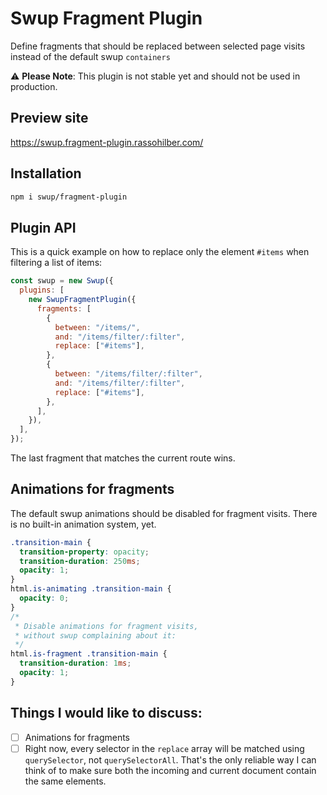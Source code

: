 # Swup Fragment Plugin

Define fragments that should be replaced between selected page visits instead of the default swup `containers`

⚠️ **Please Note**: This plugin is not stable yet and should not be used in production.

## Preview site

https://swup.fragment-plugin.rassohilber.com/

## Installation

```bash
npm i swup/fragment-plugin
```

## Plugin API

This is a quick example on how to replace only the element `#items` when filtering a list of items:

```js
const swup = new Swup({
  plugins: [
    new SwupFragmentPlugin({
      fragments: [
        {
          between: "/items/",
          and: "/items/filter/:filter",
          replace: ["#items"],
        },
        {
          between: "/items/filter/:filter",
          and: "/items/filter/:filter",
          replace: ["#items"],
        },
      ],
    }),
  ],
});
```

The last fragment that matches the current route wins.

## Animations for fragments

The default swup animations should be disabled for fragment visits. There is no built-in animation system, yet.

```css
.transition-main {
  transition-property: opacity;
  transition-duration: 250ms;
  opacity: 1;
}
html.is-animating .transition-main {
  opacity: 0;
}
/*
 * Disable animations for fragment visits,
 * without swup complaining about it:
 */
html.is-fragment .transition-main {
  transition-duration: 1ms;
  opacity: 1;
}
```

## Things I would like to discuss:

- [ ] Animations for fragments
- [ ] Right now, every selector in the `replace` array will be matched using `querySelector`, not `querySelectorAll`. That's the only reliable way I can think of to make sure both the incoming and current document contain the same elements.
